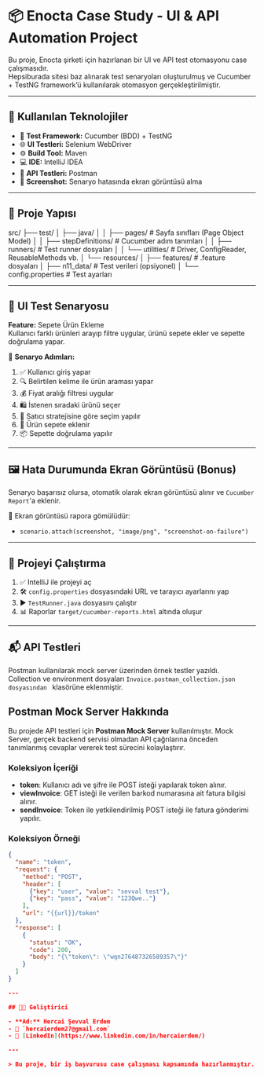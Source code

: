 # 📦 Enocta Case Study - UI & API Automation Project

Bu proje, Enocta şirketi için hazırlanan bir UI ve API test otomasyonu case çalışmasıdır.  
Hepsiburada sitesi baz alınarak test senaryoları oluşturulmuş ve Cucumber + TestNG framework’ü kullanılarak otomasyon gerçekleştirilmiştir.

---

## 🚀 Kullanılan Teknolojiler

- 🧪 **Test Framework:** Cucumber (BDD) + TestNG  
- 🌐 **UI Testleri:** Selenium WebDriver  
- ⚙️ **Build Tool:** Maven  
- 💻 **IDE:** IntelliJ IDEA  
- 🔧 **API Testleri:** Postman  
- 📸 **Screenshot:** Senaryo hatasında ekran görüntüsü alma  

---

## 📁 Proje Yapısı

src/
├── test/
│ ├── java/
│ │ ├── pages/ # Sayfa sınıfları (Page Object Model)
│ │ ├── stepDefinitions/ # Cucumber adım tanımları
│ │ ├── runners/ # Test runner dosyaları
│ │ └── utilities/ # Driver, ConfigReader, ReusableMethods vb.
│ └── resources/
│ ├── features/ # .feature dosyaları
│ ├── n11_data/ # Test verileri (opsiyonel)
│ └── config.properties # Test ayarları


---

## 🧪 UI Test Senaryosu

**Feature:** Sepete Ürün Ekleme  
Kullanıcı farklı ürünleri arayıp filtre uygular, ürünü sepete ekler ve sepette doğrulama yapar.

📌 **Senaryo Adımları:**
1. ✅ Kullanıcı giriş yapar  
2. 🔍 Belirtilen kelime ile ürün araması yapar  
3. 💰 Fiyat aralığı filtresi uygular  
4. 🛍 İstenen sıradaki ürünü seçer  
5. 🏪 Satıcı stratejisine göre seçim yapılır  
6. 🧺 Ürün sepete eklenir  
7. 📦 Sepette doğrulama yapılır  

---

## 🖼 Hata Durumunda Ekran Görüntüsü (Bonus)

Senaryo başarısız olursa, otomatik olarak ekran görüntüsü alınır ve `Cucumber Report`'a eklenir.

📁 Ekran görüntüsü rapora gömülüdür:  
- `scenario.attach(screenshot, "image/png", "screenshot-on-failure")`

---

## 🔄 Projeyi Çalıştırma

1. ✅ IntelliJ ile projeyi aç  
2. 🛠 `config.properties` dosyasındaki URL ve tarayıcı ayarlarını yap  
3. ▶️ `TestRunner.java` dosyasını çalıştır  
4. 📊 Raporlar `target/cucumber-reports.html` altında oluşur

---

## 📬 API Testleri

Postman kullanılarak mock server üzerinden örnek testler yazıldı.  
Collection ve environment dosyaları `Invoice.postman_collection.json dosyasından ` klasörüne eklenmiştir.

## Postman Mock Server Hakkında

Bu projede API testleri için **Postman Mock Server** kullanılmıştır. Mock Server, gerçek backend servisi olmadan API çağrılarına önceden tanımlanmış cevaplar vererek test sürecini kolaylaştırır.

### Koleksiyon İçeriği

- **token**: Kullanıcı adı ve şifre ile POST isteği yapılarak token alınır.
- **viewInvoice**: GET isteği ile verilen barkod numarasına ait fatura bilgisi alınır.
- **sendInvoice**: Token ile yetkilendirilmiş POST isteği ile fatura gönderimi yapılır.

### Koleksiyon Örneği

```json
{
  "name": "token",
  "request": {
    "method": "POST",
    "header": [
      {"key": "user", "value": "sevval test"},
      {"key": "pass", "value": "123Qwe.."}
    ],
    "url": "{{url}}/token"
  },
  "response": [
    {
      "status": "OK",
      "code": 200,
      "body": "{\"token\": \"wqn276487326589357\"}"
    }
  ]
}

---

## 👩‍💻 Geliştirici

- **Ad:** Hercai Şevval Erdem  
- 📧 `hercaierdem27@gmail.com`  
- 💼 [LinkedIn](https://www.linkedin.com/in/hercaierdem/)  

---

> Bu proje, bir iş başvurusu case çalışması kapsamında hazırlanmıştır.  
